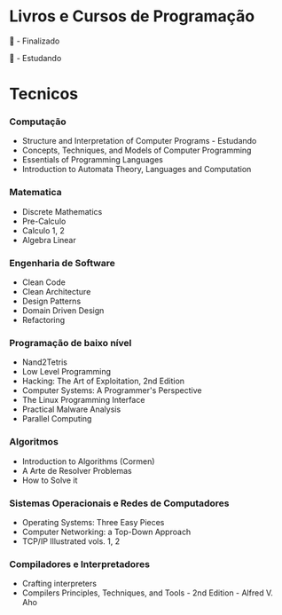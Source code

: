 # Livros e Cursos de Programação 

📙 - Finalizado

📖 - Estudando

# Tecnicos

### Computação
- Structure and Interpretation of Computer Programs - Estudando
- Concepts, Techniques, and Models of Computer Programming
- Essentials of Programming Languages
- Introduction to Automata Theory, Languages and Computation

### Matematica
- Discrete Mathematics
- Pre-Calculo
- Calculo 1, 2
- Algebra Linear

### Engenharia de Software
- Clean Code
- Clean Architecture
- Design Patterns
- Domain Driven Design
- Refactoring

### Programação de baixo nível
- Nand2Tetris
- Low Level Programming
- Hacking: The Art of Exploitation, 2nd Edition
- Computer Systems: A Programmer's Perspective
- The Linux Programming Interface
- Practical Malware Analysis
- Parallel Computing

### Algoritmos
- Introduction to Algorithms (Cormen)
- A Arte de Resolver Problemas
- How to Solve it

### Sistemas Operacionais e Redes de Computadores
- Operating Systems: Three Easy Pieces
- Computer Networking: a Top-Down Approach
- TCP/IP Illustrated vols. 1, 2

### Compiladores e Interpretadores
- Crafting interpreters
- Compilers Principles, Techniques, and Tools - 2nd Edition - Alfred V. Aho


